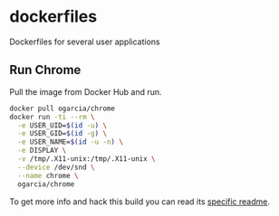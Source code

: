 # dockerfiles
Dockerfiles for several user applications

## Run Chrome

Pull the image from Docker Hub and run.

```bash
docker pull ogarcia/chrome
docker run -ti --rm \
  -e USER_UID=$(id -u) \
  -e USER_GID=$(id -g) \
  -e USER_NAME=$(id -u -n) \
  -e DISPLAY \
  -v /tmp/.X11-unix:/tmp/.X11-unix \
  --device /dev/snd \
  --name chrome \
  ogarcia/chrome
```

To get more info and hack this build you can read its [specific readme][1].

[1]: chrome/README.md

